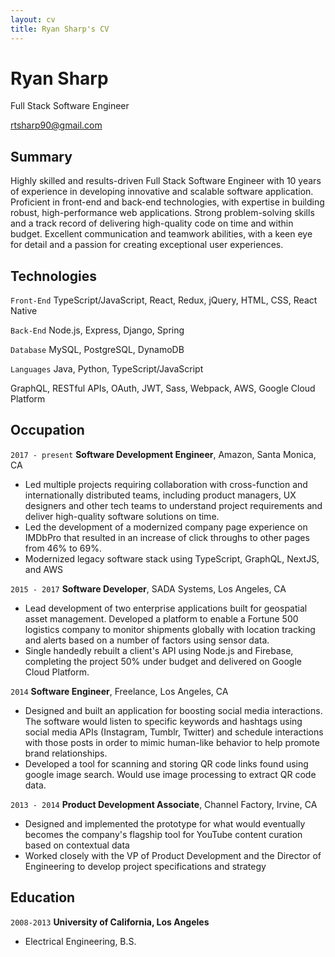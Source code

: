 ```yaml
---
layout: cv
title: Ryan Sharp's CV
---
```

# Ryan Sharp
Full Stack Software Engineer

<div id="webaddress">
<a href="rtsharp90@gmail.com">rtsharp90@gmail.com</a>
</div>

## Summary

Highly skilled and results-driven Full Stack Software Engineer with 10 years of experience in developing innovative and scalable software application. Proficient in front-end and back-end technologies, with expertise in building robust, high-performance web applications. Strong problem-solving skills and a track record of delivering high-quality code on time and within budget. Excellent communication and teamwork abilities, with a keen eye for detail and a passion for creating exceptional user experiences.

## Technologies

`Front-End`
TypeScript/JavaScript, React, Redux, jQuery, HTML, CSS, React Native

`Back-End`
Node.js, Express, Django, Spring

`Database`
MySQL, PostgreSQL, DynamoDB

`Languages`
Java, Python, TypeScript/JavaScript

GraphQL, RESTful APIs, OAuth, JWT, Sass, Webpack, AWS, Google Cloud Platform

## Occupation

`2017 - present`
__Software Development Engineer__, Amazon, Santa Monica, CA
* Led multiple projects requiring collaboration with cross-function and internationally distributed teams, including product managers, UX designers and other tech teams to understand project requirements and deliver high-quality software solutions on time.
* Led the development of a modernized company page experience on IMDbPro that resulted in an increase of click throughs to other pages from 46% to 69%.
* Modernized legacy software stack using TypeScript, GraphQL, NextJS, and AWS

`2015 - 2017`
__Software Developer__, SADA Systems, Los Angeles, CA
* Lead development of two enterprise applications built for geospatial asset management. Developed a platform to enable a Fortune 500 logistics company to monitor shipments globally with location tracking and alerts based on a number of factors using sensor data.
* Single handedly rebuilt a client's API using Node.js and Firebase, completing the project 50% under budget and delivered on Google Cloud Platform.

`2014`
__Software Engineer__, Freelance, Los Angeles, CA
* Designed and built an application for boosting social media interactions. The software would listen to specific keywords and hashtags using social media APIs (Instagram, Tumblr, Twitter) and schedule interactions with those posts in order to mimic human-like behavior to help promote brand relationships.
* Developed a tool for scanning and storing QR code links found using google image search. Would use image processing to extract QR code data.

`2013 - 2014`
__Product Development Associate__, Channel Factory, Irvine, CA
* Designed and implemented the prototype for what would eventually becomes the company's flagship tool for YouTube content curation based on contextual data
* Worked closely with the VP of Product Development and the Director of Engineering to develop project specifications and strategy

## Education

`2008-2013`
__University of California, Los Angeles__

- Electrical Engineering, B.S.

<!-- ### Footer

Last updated: April 2023 -->


